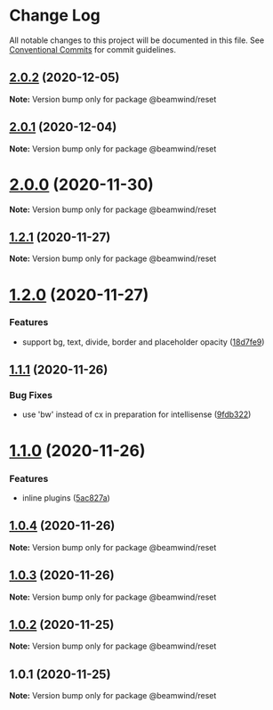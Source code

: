 # Change Log

All notable changes to this project will be documented in this file.
See [Conventional Commits](https://conventionalcommits.org) for commit guidelines.

## [2.0.2](https://github.com/kenoxa/beamwind/compare/@beamwind/reset@2.0.1...@beamwind/reset@2.0.2) (2020-12-05)

**Note:** Version bump only for package @beamwind/reset

## [2.0.1](https://github.com/kenoxa/beamwind/compare/@beamwind/reset@2.0.0...@beamwind/reset@2.0.1) (2020-12-04)

**Note:** Version bump only for package @beamwind/reset

# [2.0.0](https://github.com/kenoxa/beamwind/compare/@beamwind/reset@1.2.1...@beamwind/reset@2.0.0) (2020-11-30)

**Note:** Version bump only for package @beamwind/reset

## [1.2.1](https://github.com/kenoxa/beamwind/compare/@beamwind/reset@1.2.0...@beamwind/reset@1.2.1) (2020-11-27)

**Note:** Version bump only for package @beamwind/reset

# [1.2.0](https://github.com/kenoxa/beamwind/compare/@beamwind/reset@1.1.1...@beamwind/reset@1.2.0) (2020-11-27)

### Features

- support bg, text, divide, border and placeholder opacity ([18d7fe9](https://github.com/kenoxa/beamwind/commit/18d7fe9c0c3bb319bee75f11a1f96954ff9e0eb9))

## [1.1.1](https://github.com/kenoxa/beamwind/compare/@beamwind/reset@1.1.0...@beamwind/reset@1.1.1) (2020-11-26)

### Bug Fixes

- use 'bw' instead of cx in preparation for intellisense ([9fdb322](https://github.com/kenoxa/beamwind/commit/9fdb3226262609d5d732c1fa2f72d0796c6a8250))

# [1.1.0](https://github.com/kenoxa/beamwind/compare/@beamwind/reset@1.0.4...@beamwind/reset@1.1.0) (2020-11-26)

### Features

- inline plugins ([5ac827a](https://github.com/kenoxa/beamwind/commit/5ac827a30007854b47f03739676d1827144ce9c3))

## [1.0.4](https://github.com/kenoxa/beamwind/compare/@beamwind/reset@1.0.3...@beamwind/reset@1.0.4) (2020-11-26)

**Note:** Version bump only for package @beamwind/reset

## [1.0.3](https://github.com/kenoxa/beamwind/compare/@beamwind/reset@1.0.2...@beamwind/reset@1.0.3) (2020-11-26)

**Note:** Version bump only for package @beamwind/reset

## [1.0.2](https://github.com/kenoxa/beamwind/compare/@beamwind/reset@1.0.1...@beamwind/reset@1.0.2) (2020-11-25)

**Note:** Version bump only for package @beamwind/reset

## 1.0.1 (2020-11-25)

**Note:** Version bump only for package @beamwind/reset
